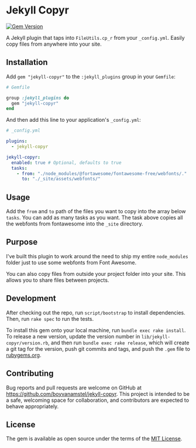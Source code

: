 # Jekyll Copyr

[![Gem Version](https://badge.fury.io/rb/jekyll-copyr.svg)](https://badge.fury.io/rb/jekyll-copyr)

A Jekyll plugin that taps into `FileUtils.cp_r` from your `_config.yml`. Easily copy files from anywhere into your site.

## Installation

Add `gem "jekyll-copyr"` to the `:jekyll_plugins` group in your `Gemfile`:

```ruby
# Gemfile

group :jekyll_plugins do
  gem "jekyll-copyr"
end
```

And then add this line to your application's `_config.yml`:

```yml
# _config.yml

plugins:
  - jekyll-copyr

jekyll-copyr:
  enabled: true # Optional, defaults to true
  tasks:
    - from: "./node_modules/@fortawesome/fontawesome-free/webfonts/."
      to: "./_site/assets/webfonts/"
```

## Usage

Add the `from` and `to` path of the files you want to copy into the array below `tasks`. You can add as many tasks as you want. The task above copies all the webfonts from fontawesome into the `_site` directory.

## Purpose

I've built this plugin to work around the need to ship my entire `node_modules` folder just to use some webfonts from Font Awesome.

You can also copy files from outside your project folder into your site. This allows you to share files between projects.

## Development

After checking out the repo, run `script/bootstrap` to install dependencies. Then, run `rake spec` to run the tests.

To install this gem onto your local machine, run `bundle exec rake install`. To release a new version, update the version number in `lib/jekyll-copyr/version.rb`, and then run `bundle exec rake release`, which will create a git tag for the version, push git commits and tags, and push the `.gem` file to [rubygems.org](https://rubygems.org).

## Contributing

Bug reports and pull requests are welcome on GitHub at https://github.com/boyvanamstel/jekyll-copyr. This project is intended to be a safe, welcoming space for collaboration, and contributors are expected to behave appropriately.

## License

The gem is available as open source under the terms of the [MIT License](https://opensource.org/licenses/MIT).
